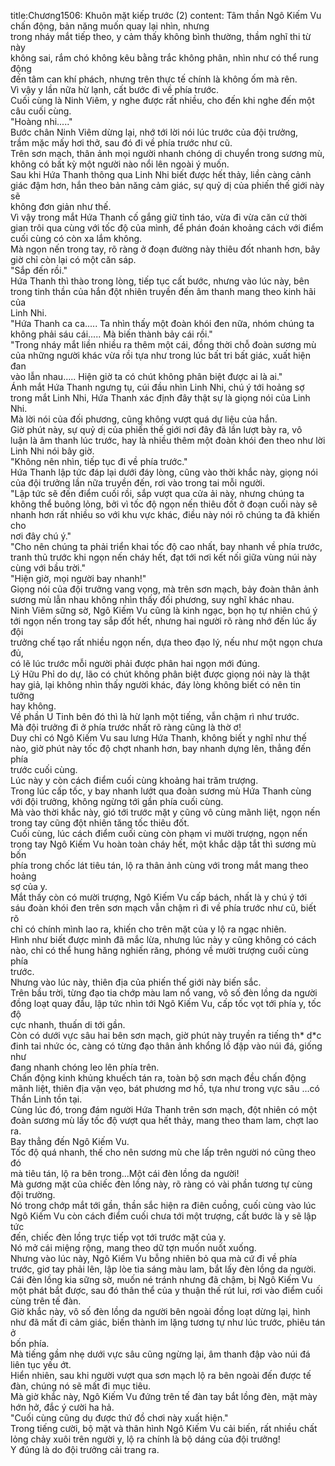 title:Chương1506: Khuôn mặt kiếp trước (2)
content:
Tâm thần Ngô Kiếm Vu chấn động, bản năng muốn quay lại nhìn, nhưng<br>trong nháy mắt tiếp theo, y cảm thấy không bình thường, thầm nghĩ thi từ này<br>không sai, rắm chó không kêu bằng trắc không phân, nhìn như có thể rung động<br>đến tâm can khí phách, nhưng trên thực tế chính là không ốm mà rên.<br>Vì vậy y lần nữa hừ lạnh, cất bước đi về phía trước.<br>Cuối cùng là Ninh Viêm, y nghe được rất nhiều, cho đến khi nghe đến một<br>câu cuối cùng.<br>"Hoàng nhi....."<br>Bước chân Ninh Viêm dừng lại, nhớ tới lời nói lúc trước của đội trưởng,<br>trầm mặc mấy hơi thở, sau đó đi về phía trước như cũ.<br>Trên sơn mạch, thân ảnh mọi người nhanh chóng di chuyển trong sương mù,<br>không có bất kỳ một người nào nổi lên ngoài ý muốn.<br>Sau khi Hứa Thanh thông qua Linh Nhi biết được hết thảy, liền càng cảnh<br>giác đậm hơn, hắn theo bản năng cảm giác, sự quỷ dị của phiến thế giới này sẽ<br>không đơn giản như thế.<br>Vì vậy trong mắt Hứa Thanh cố gắng giữ tỉnh táo, vừa đi vừa căn cứ thời<br>gian trôi qua cùng với tốc độ của mình, để phán đoán khoảng cách với điểm<br>cuối cùng có còn xa lắm không.<br>Mà ngọn nến trong tay, rõ ràng ở đoạn đường này thiêu đốt nhanh hơn, bây<br>giờ chỉ còn lại có một căn sáp.<br>"Sắp đến rồi."<br>Hứa Thanh thì thào trong lòng, tiếp tục cất bước, nhưng vào lúc này, bên<br>trong tinh thần của hắn đột nhiên truyền đến âm thanh mang theo kinh hãi của<br>Linh Nhi.<br>"Hứa Thanh ca ca..... Ta nhìn thấy một đoàn khói đen nữa, nhóm chúng ta<br>không phải sáu cái..... Mà biến thành bảy cái rồi."<br>"Trong nháy mắt liền nhiều ra thêm một cái, đồng thời chỗ đoàn sương mù<br>của những người khác vừa rồi tựa như trong lúc bất tri bất giác, xuất hiện đan<br>vào lẫn nhau..... Hiện giờ ta có chút không phân biệt được ai là ai."<br>Ánh mắt Hứa Thanh ngưng tụ, cúi đầu nhìn Linh Nhi, chú ý tới hoảng sợ<br>trong mắt Linh Nhi, Hứa Thanh xác định đây thật sự là giọng nói của Linh Nhi.<br>Mà lời nói của đối phương, cũng không vượt quá dự liệu của hắn.<br>Giờ phút này, sự quỷ dị của phiến thế giới nơi đây đã lần lượt bày ra, vô<br>luận là âm thanh lúc trước, hay là nhiều thêm một đoàn khói đen theo như lời<br>Linh Nhi nói bây giờ.<br>"Không nên nhìn, tiếp tục đi về phía trước."<br>Hứa Thanh lập tức đáp lại dưới đáy lòng, cũng vào thời khắc này, giọng nói<br>của đội trưởng lần nữa truyền đến, rơi vào trong tai mỗi người.<br>"Lập tức sẽ đến điểm cuối rồi, sắp vượt qua cửa ải này, nhưng chúng ta<br>không thể buông lỏng, bởi vì tốc độ ngọn nến thiêu đốt ở đoạn cuối này sẽ<br>nhanh hơn rất nhiều so với khu vực khác, điều này nói rõ chúng ta đã khiến cho<br>nơi đây chú ý."<br>"Cho nên chúng ta phải triển khai tốc độ cao nhất, bay nhanh về phía trước,<br>tranh thủ trước khi ngọn nến cháy hết, đạt tới nơi kết nối giữa vùng núi này<br>cùng với bầu trời."<br>"Hiện giờ, mọi người bay nhanh!"<br>Giọng nói của đội trưởng vang vọng, mà trên sơn mạch, bảy đoàn thân ảnh<br>sương mù lẫn nhau không nhìn thấy đối phương, suy nghĩ khác nhau.<br>Ninh Viêm sững sờ, Ngô Kiếm Vu cũng là kinh ngạc, bọn họ tự nhiên chú ý<br>tới ngọn nến trong tay sắp đốt hết, nhưng hai người rõ ràng nhớ đến lúc ấy đội<br>trưởng chế tạo rất nhiều ngọn nến, dựa theo đạo lý, nếu như một ngọn chưa đủ,<br>có lẽ lúc trước mỗi người phải được phân hai ngọn mới đúng.<br>Lý Hữu Phỉ do dự, lão có chút không phân biệt được giọng nói này là thật<br>hay giả, lại không nhìn thấy người khác, đáy lòng không biết có nên tin tưởng<br>hay không.<br>Về phần U Tinh bên đó thì là hừ lạnh một tiếng, vẫn chậm rì như trước.<br>Mà đội trưởng đi ở phía trước nhất rõ ràng cũng là thờ ơ!<br>Duy chỉ có Ngô Kiếm Vu sau lưng Hứa Thanh, không biết y nghĩ như thế<br>nào, giờ phút này tốc độ chợt nhanh hơn, bay nhanh dựng lên, thẳng đến phía<br>trước cuối cùng.<br>Lúc này y còn cách điểm cuối cùng khoảng hai trăm trượng.<br>Trong lúc cấp tốc, y bay nhanh lướt qua đoàn sương mù Hứa Thanh cùng<br>với đội trưởng, không ngừng tới gần phía cuối cùng.<br>Mà vào thời khắc này, gió tới trước mặt y cũng vô cùng mãnh liệt, ngọn nến<br>trong tay cũng đột nhiên tăng tốc thiêu đốt.<br>Cuối cùng, lúc cách điểm cuối cùng còn phạm vi mười trượng, ngọn nến<br>trong tay Ngô Kiếm Vu hoàn toàn cháy hết, một khắc dập tắt thì sương mù bốn<br>phía trong chốc lát tiêu tán, lộ ra thân ảnh cùng với trong mắt mang theo hoảng<br>sợ của y.<br>Mắt thấy còn có mười trượng, Ngô Kiếm Vu cấp bách, nhất là y chú ý tới<br>sáu đoàn khói đen trên sơn mạch vẫn chậm rì đi về phía trước như cũ, biết rõ<br>chỉ có chính mình lao ra, khiến cho trên mặt của y lộ ra ngạc nhiên.<br>Hình như biết được mình đã mắc lừa, nhưng lúc này y cũng không có cách<br>nào, chỉ có thể hung hăng nghiến răng, phóng về mười trượng cuối cùng phía<br>trước.<br>Nhưng vào lúc này, thiên địa của phiến thế giới này biến sắc.<br>Trên bầu trời, từng đạo tia chớp màu lam nổ vang, vô số đèn lồng da người<br>đồng loạt quay đầu, lập tức nhìn tới Ngô Kiếm Vu, cấp tốc vọt tới phía y, tốc độ<br>cực nhanh, thuấn di tới gần.<br>Còn có dưới vực sâu hai bên sơn mạch, giờ phút này truyền ra tiếng th* d*c<br>đinh tai nhức óc, càng có từng đạo thân ảnh khổng lồ đập vào núi đá, giống như<br>đang nhanh chóng leo lên phía trên.<br>Chấn động kinh khủng khuếch tán ra, toàn bộ sơn mạch đều chấn động<br>mãnh liệt, thiên địa vặn vẹo, bát phương mơ hồ, tựa như trong vực sâu …có<br>Thần Linh tồn tại.<br>Cùng lúc đó, trong đám người Hứa Thanh trên sơn mạch, đột nhiên có một<br>đoàn sương mù lấy tốc độ vượt qua hết thảy, mang theo tham lam, chợt lao ra.<br>Bay thẳng đến Ngô Kiếm Vu.<br>Tốc độ quá nhanh, thế cho nên sương mù che lấp trên người nó cũng theo đó<br>mà tiêu tán, lộ ra bên trong...Một cái đèn lồng da người!<br>Mà gương mặt của chiếc đèn lồng này, rõ ràng có vài phần tương tự cùng<br>đội trường.<br>Nó trong chớp mắt tới gần, thần sắc hiện ra điên cuồng, cuối cùng vào lúc<br>Ngô Kiếm Vu còn cách điểm cuối chưa tới một trượng, cất bước là y sẽ lập tức<br>đến, chiếc đèn lồng trực tiếp vọt tới trước mặt của y.<br>Nó mở cái miệng rộng, mang theo dữ tợn muốn nuốt xuống.<br>Nhưng vào lúc này, Ngô Kiếm Vu bỗng nhiên bỏ qua mà cứ đi về phía<br>trước, giơ tay phải lên, lập lòe tia sáng màu lam, bắt lấy đèn lồng da người.<br>Cái đèn lồng kia sững sờ, muốn né tránh nhưng đã chậm, bị Ngô Kiếm Vu<br>một phát bắt được, sau đó thân thể của y thuận thế rút lui, rơi vào điểm cuối<br>cùng trên tế đàn.<br>Giờ khắc này, vô số đèn lồng da người bên ngoài đồng loạt dừng lại, hình<br>như đã mất đi cảm giác, biến thành im lặng tương tự như lúc trước, phiêu tán ở<br>bốn phía.<br>Mà tiếng gầm nhẹ dưới vực sâu cũng ngừng lại, âm thanh đập vào núi đá<br>liên tục yếu ớt.<br>Hiển nhiên, sau khi người vượt qua sơn mạch lộ ra bên ngoài đến được tế<br>đàn, chúng nó sẽ mất đi mục tiêu.<br>Mà giờ khắc này, Ngô Kiếm Vu đứng trên tế đàn tay bắt lồng đèn, mặt mày<br>hớn hở, đắc ý cười ha hả.<br>"Cuối cùng cũng dụ được thứ đồ chơi này xuất hiện."<br>Trong tiếng cười, bộ mặt và thân hình Ngô Kiếm Vu cải biến, rất nhiều chất<br>lỏng chảy xuôi trên người y, lộ ra chính là bộ dáng của đội trưởng!<br>Y đúng là do đội trưởng cải trang ra.